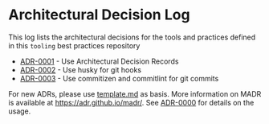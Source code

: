 # Architectural Decision Log

This log lists the architectural decisions for the tools and practices defined in this `tooling` best practices repository

<!-- adrlog -- Regenerate the content by using "adr-log -i". You can install it via "npm install -g adr-log" -->

- [ADR-0001](0001-use-architectural-decision-records) - Use Architectural Decision Records
- [ADR-0002](0002-use-husky-for-git-hooks.md) - Use husky for git hooks
- [ADR-0003](0003-use-commitizen-commitlint.md) - Use commitizen and commitlint for git commits

<!-- adrlogstop -->

For new ADRs, please use [template.md](0000-template.md) as basis.
More information on MADR is available at <https://adr.github.io/madr/>.
See [ADR-0000](0001-use-architectural-decision-records) for details on the usage.
